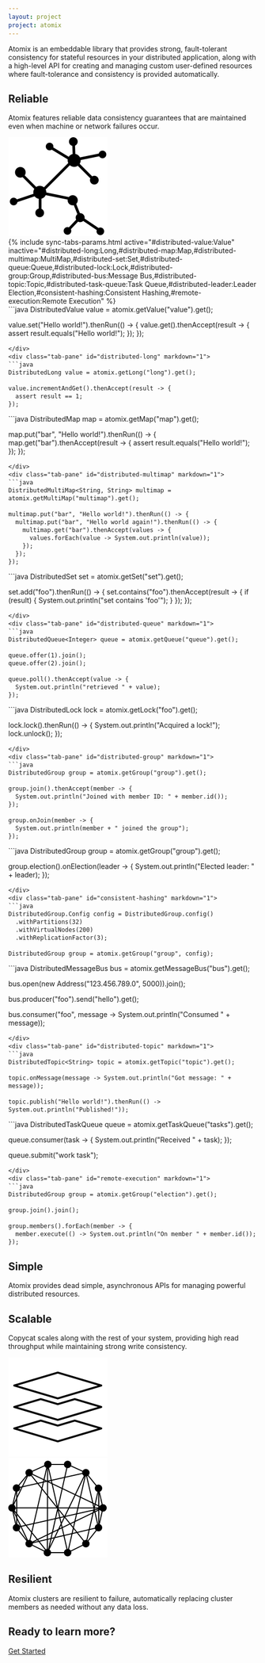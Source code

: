 ```yaml
---
layout: project
project: atomix
---
```


<div class="feature intro">
  <div class="container">
    <div class="row">
      <div class="col-sm-12">
        <p>
Atomix is an embeddable library that provides strong, fault-tolerant consistency for stateful resources in your distributed application, along with a high-level API for creating and managing custom user-defined resources where fault-tolerance and consistency is provided automatically.
        </p>
      </div>
    </div>
  </div>
</div>

<!-- Reliable -->
<div class="feature gray-background">
  <div class="container">
    <div class="row">
      <div class="col-sm-6">
        <h2>Reliable</h2>
        <p>Atomix features reliable data consistency guarantees that are maintained even when machine or network failures occur.</p>
      </div>
      <div class="col-sm-5 text-right">
        <img class="svg" src="/assets/img/icons/reliable.svg">
      </div>
    </div>
  </div>
</div>

<!-- Simple -->
<div class="feature white-background">
  <div class="container">
    <div class="row">
    
<div class="col-sm-7" markdown="1">
{% include sync-tabs-params.html active="#distributed-value:Value" inactive="#distributed-long:Long,#distributed-map:Map,#distributed-multimap:MultiMap,#distributed-set:Set,#distributed-queue:Queue,#distributed-lock:Lock,#distributed-group:Group,#distributed-bus:Message Bus,#distributed-topic:Topic,#distributed-task-queue:Task Queue,#distributed-leader:Leader Election,#consistent-hashing:Consistent Hashing,#remote-execution:Remote Execution" %}
<div class="tab-content" markdown="1">
<div class="tab-pane active" id="distributed-value" markdown="1">
```java
DistributedValue<String> value = atomix.getValue("value").get();

value.set("Hello world!").thenRun(() -> {
  value.get().thenAccept(result -> {
    assert result.equals("Hello world!");
  });
});
```
</div>
<div class="tab-pane" id="distributed-long" markdown="1">
```java
DistributedLong value = atomix.getLong("long").get();

value.incrementAndGet().thenAccept(result -> {
  assert result == 1;
});
```
</div>
<div class="tab-pane" id="distributed-map" markdown="1">
```java
DistributedMap<String, String> map = atomix.getMap("map").get();

map.put("bar", "Hello world!").thenRun(() -> {
  map.get("bar").thenAccept(result -> {
    assert result.equals("Hello world!");
  });
});
```
</div>
<div class="tab-pane" id="distributed-multimap" markdown="1">
```java
DistributedMultiMap<String, String> multimap = atomix.getMultiMap("multimap").get();

multimap.put("bar", "Hello world!").thenRun(() -> {
  multimap.put("bar", "Hello world again!").thenRun(() -> {
    multimap.get("bar").thenAccept(values -> {
      values.forEach(value -> System.out.println(value));
    });
  });
});
```
</div>
<div class="tab-pane" id="distributed-set" markdown="1">
```java
DistributedSet<String> set = atomix.getSet("set").get();

set.add("foo").thenRun(() -> {
  set.contains("foo").thenAccept(result -> {
    if (result) {
      System.out.println("set contains 'foo'");
    }
  });
});
```
</div>
<div class="tab-pane" id="distributed-queue" markdown="1">
```java
DistributedQueue<Integer> queue = atomix.getQueue("queue").get();

queue.offer(1).join();
queue.offer(2).join();

queue.poll().thenAccept(value -> {
  System.out.println("retrieved " + value);
});
```
</div>
<div class="tab-pane" id="distributed-lock" markdown="1">
```java
DistributedLock lock = atomix.getLock("foo").get();

lock.lock().thenRun(() -> {
  System.out.println("Acquired a lock!");
  lock.unlock();
});
```
</div>
<div class="tab-pane" id="distributed-group" markdown="1">
```java
DistributedGroup group = atomix.getGroup("group").get();

group.join().thenAccept(member -> {
  System.out.println("Joined with member ID: " + member.id());
});

group.onJoin(member -> {
  System.out.println(member + " joined the group");
});
```
</div>
<div class="tab-pane" id="distributed-leader" markdown="1">
```java
DistributedGroup group = atomix.getGroup("group").get();

group.election().onElection(leader -> {
  System.out.println("Elected leader: " + leader);
});
```
</div>
<div class="tab-pane" id="consistent-hashing" markdown="1">
```java
DistributedGroup.Config config = DistributedGroup.config()
  .withPartitions(32)
  .withVirtualNodes(200)
  .withReplicationFactor(3);

DistributedGroup group = atomix.getGroup("group", config);
```
</div>
<div class="tab-pane" id="distributed-bus" markdown="1">
```java
DistributedMessageBus bus = atomix.getMessageBus("bus").get();

bus.open(new Address("123.456.789.0", 5000)).join();

bus.producer("foo").send("hello").get();

bus.consumer("foo", message -> System.out.println("Consumed " + message));
```
</div>
<div class="tab-pane" id="distributed-topic" markdown="1">
```java
DistributedTopic<String> topic = atomix.getTopic("topic").get();

topic.onMessage(message -> System.out.println("Got message: " + message));

topic.publish("Hello world!").thenRun(() -> System.out.println("Published!"));
```
</div>
<div class="tab-pane" id="distributed-task-queue" markdown="1">
```java
DistributedTaskQueue<String> queue = atomix.getTaskQueue("tasks").get();

queue.consumer(task -> {
  System.out.println("Received " + task);
});

queue.submit("work task");
```
</div>
<div class="tab-pane" id="remote-execution" markdown="1">
```java
DistributedGroup group = atomix.getGroup("election").get();

group.join().join();

group.members().forEach(member -> {
  member.execute(() -> System.out.println("On member " + member.id());
});
```
</div>
</div>
</div>
    <div class="col-sm-5 text-right">
      <h2>Simple</h2>
      <p>Atomix provides dead simple, asynchronous APIs for managing powerful distributed resources.</p>
    </div>
    </div>
  </div>
</div>

<!--Scalable -->
<div class="feature gray-background">
  <div class="container">
    <div class="row">
      <div class="col-sm-6">
        <h2>Scalable</h2>
        <p>Copycat scales along with the rest of your system, providing high read throughput while maintaining strong write consistency.</p>
      </div>
      <div class="col-sm-5 text-right">
        <img class="svg" src="/assets/img/icons/scalable.svg">
      </div>
    </div>
  </div>
</div>

<!--Resilient -->
<div class="feature white-background">
  <div class="container">
    <div class="row">
      <div class="col-sm-5 col-sm-offset-1">
        <img class="svg" src="/assets/img/icons/resilient.svg">
      </div>
      <div class="col-sm-6 text-right">
        <h2>Resilient</h2>
        <p>Atomix clusters are resilient to failure, automatically replacing cluster members as needed without any data loss.</p>
      </div>
    </div>
  </div>
</div>

<!-- Embeddable -->
<!-- <div class="feature gray-background">
  <div class="container">
    <div class="row">
<div class="col-sm-6" markdown="1">
```java
AtomixReplica replica = AtomixReplica.builder(address, members)
  .withTransport(new NettyTransport())
  .withStorage(new Storage(StorageLevel.DISK))
  .build()
  .open()
  .get();
```
</div>
      <div class="col-sm-6 text-right">
        <h2>Embeddable</h2>
        <p>Atomix supports fully embeddable replicas that live in-process, eliminating the need to manage external coordination services.</p>
      </div>
    </div>
  </div>
</div> -->

<!--Learn more -->
<div class="feature get-started">
  <div class="container">
    <div class="row">
      <div class="col-sm-12 text-center">
        <h2>Ready to learn more?</h2>
        <p>
          <a href="/{{ page.project }}/docs/getting-started" class="btn btn-default btn-lg doc-btn">Get Started</a>
        </p>
      </div>
    </div>
  </div>
</div>